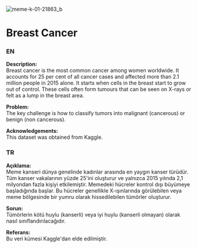 
![meme-k-01-21863_b](https://github.com/berkankaraa/Breast-Cancer/assets/97415486/338fe1fc-042c-47d8-a2e2-70f549523388)


# Breast Cancer
### EN
**Description:**  
Breast cancer is the most common cancer among women worldwide. It accounts for 25 per cent of all cancer cases and affected more than 2.1 million people in 2015 alone. It starts when cells in the breast start to grow out of control. These cells often form tumours that can be seen on X-rays or felt as a lump in the breast area.

**Problem:**  
The key challenge is how to classify tumors into malignant (cancerous) or benign (non cancerous).  

**Acknowledgements:**    
This dataset was obtained from Kaggle.

### TR
**Açıklama:**  
Meme kanseri dünya genelinde kadınlar arasında en yaygın kanser türüdür. Tüm kanser vakalarının yüzde 25'ini oluşturur ve yalnızca 2015 yılında 2,1 milyondan fazla kişiyi etkilemiştir. Memedeki hücreler kontrol dışı büyümeye başladığında başlar. Bu hücreler genellikle X-ışınlarında görülebilen veya meme bölgesinde bir yumru olarak hissedilebilen tümörler oluşturur.

**Sorun:**  
Tümörlerin kötü huylu (kanserli) veya iyi huylu (kanserli olmayan) olarak nasıl sınıflandırılacağıdır.

**Referans:**  
Bu veri kümesi Kaggle'dan elde edilmiştir.

